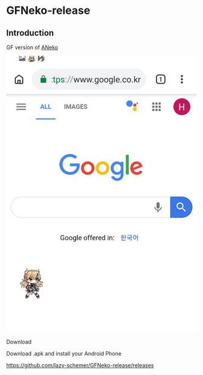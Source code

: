 # GFNeko-release

Introduction
------------
GF version of [ANeko](https://github.com/lllllT/ANeko)


![ScreenShot](GFNeko.jpg)

Download

Download .apk and install your Android Phone 

https://github.com/lazy-schemer/GFNeko-release/releases

